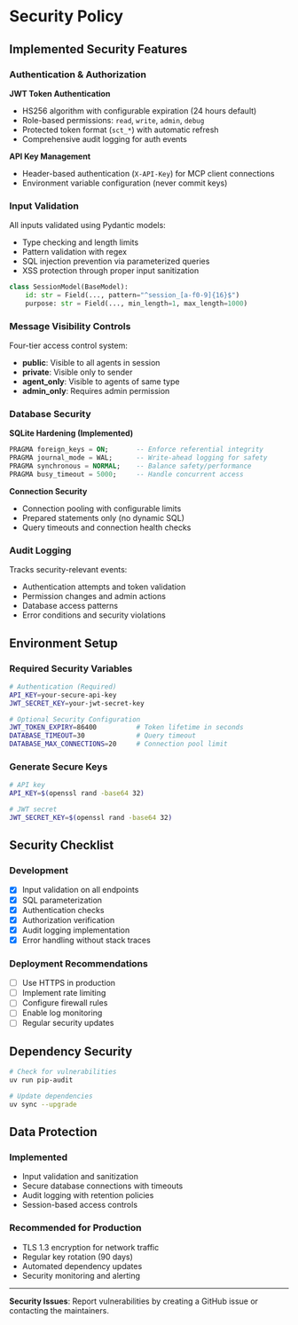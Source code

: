 # Security Policy

## Implemented Security Features

### Authentication & Authorization

**JWT Token Authentication**
- HS256 algorithm with configurable expiration (24 hours default)
- Role-based permissions: `read`, `write`, `admin`, `debug`
- Protected token format (`sct_*`) with automatic refresh
- Comprehensive audit logging for auth events

**API Key Management**
- Header-based authentication (`X-API-Key`) for MCP client connections
- Environment variable configuration (never commit keys)

### Input Validation

All inputs validated using Pydantic models:
- Type checking and length limits
- Pattern validation with regex
- SQL injection prevention via parameterized queries
- XSS protection through proper input sanitization

```python
class SessionModel(BaseModel):
    id: str = Field(..., pattern="^session_[a-f0-9]{16}$")
    purpose: str = Field(..., min_length=1, max_length=1000)
```

### Message Visibility Controls

Four-tier access control system:
- **public**: Visible to all agents in session
- **private**: Visible only to sender
- **agent_only**: Visible to agents of same type
- **admin_only**: Requires admin permission

### Database Security

**SQLite Hardening (Implemented)**
```sql
PRAGMA foreign_keys = ON;       -- Enforce referential integrity
PRAGMA journal_mode = WAL;      -- Write-ahead logging for safety
PRAGMA synchronous = NORMAL;    -- Balance safety/performance
PRAGMA busy_timeout = 5000;     -- Handle concurrent access
```

**Connection Security**
- Connection pooling with configurable limits
- Prepared statements only (no dynamic SQL)
- Query timeouts and connection health checks

### Audit Logging

Tracks security-relevant events:
- Authentication attempts and token validation
- Permission changes and admin actions
- Database access patterns
- Error conditions and security violations

## Environment Setup

### Required Security Variables
```bash
# Authentication (Required)
API_KEY=your-secure-api-key
JWT_SECRET_KEY=your-jwt-secret-key

# Optional Security Configuration
JWT_TOKEN_EXPIRY=86400          # Token lifetime in seconds
DATABASE_TIMEOUT=30             # Query timeout
DATABASE_MAX_CONNECTIONS=20     # Connection pool limit
```

### Generate Secure Keys
```bash
# API key
API_KEY=$(openssl rand -base64 32)

# JWT secret
JWT_SECRET_KEY=$(openssl rand -base64 32)
```

## Security Checklist

### Development
- [x] Input validation on all endpoints
- [x] SQL parameterization
- [x] Authentication checks
- [x] Authorization verification
- [x] Audit logging implementation
- [x] Error handling without stack traces

### Deployment Recommendations
- [ ] Use HTTPS in production
- [ ] Implement rate limiting
- [ ] Configure firewall rules
- [ ] Enable log monitoring
- [ ] Regular security updates

## Dependency Security

```bash
# Check for vulnerabilities
uv run pip-audit

# Update dependencies
uv sync --upgrade
```

## Data Protection

### Implemented
- Input validation and sanitization
- Secure database connections with timeouts
- Audit logging with retention policies
- Session-based access controls

### Recommended for Production
- TLS 1.3 encryption for network traffic
- Regular key rotation (90 days)
- Automated dependency updates
- Security monitoring and alerting

---

**Security Issues**: Report vulnerabilities by creating a GitHub issue or contacting the maintainers.
